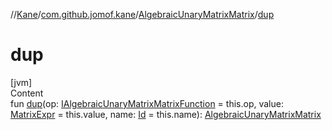 //[Kane](../../index.md)/[com.github.jomof.kane](../index.md)/[AlgebraicUnaryMatrixMatrix](index.md)/[dup](dup.md)



# dup  
[jvm]  
Content  
fun [dup](dup.md)(op: [IAlgebraicUnaryMatrixMatrixFunction](../-i-algebraic-unary-matrix-matrix-function/index.md) = this.op, value: [MatrixExpr](../-matrix-expr/index.md) = this.value, name: [Id](../../com.github.jomof.kane.impl/index.md#%5Bcom.github.jomof.kane.impl%2FId%2F%2F%2FPointingToDeclaration%2F%5D%2FClasslikes%2F-1913698542) = this.name): [AlgebraicUnaryMatrixMatrix](index.md)  



